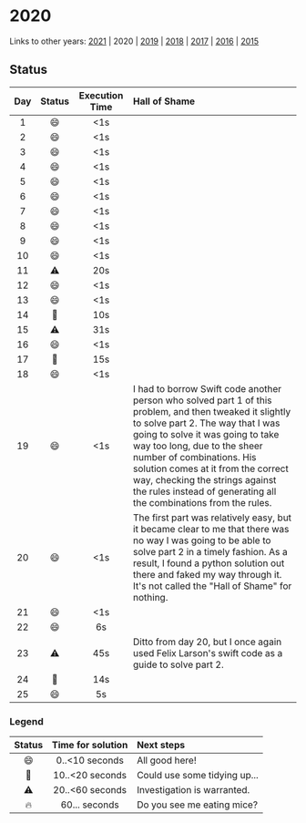 # 2020
Links to other years: [2021](https://github.com/Wave39/AdventOfCode/blob/master/AdventOfCode/Puzzles/2021/README.md) |
2020 |
[2019](https://github.com/Wave39/AdventOfCode/blob/master/AdventOfCode/Puzzles/2019/README.md) |
[2018](https://github.com/Wave39/AdventOfCode/blob/master/AdventOfCode/Puzzles/2018/README.md) |
[2017](https://github.com/Wave39/AdventOfCode/blob/master/AdventOfCode/Puzzles/2017/README.md) |
[2016](https://github.com/Wave39/AdventOfCode/blob/master/AdventOfCode/Puzzles/2016/README.md) |
[2015](https://github.com/Wave39/AdventOfCode/blob/master/AdventOfCode/Puzzles/2015/README.md)

## Status

| Day | Status | Execution Time | Hall of Shame |
| :---: | :---: | :---: | :--- |
| 1 | :smile: | <1s |
| 2 | :smile: | <1s |
| 3 | :smile: | <1s |
| 4 | :smile: | <1s |
| 5 | :smile: | <1s |
| 6 | :smile: | <1s |
| 7 | :smile: | <1s |
| 8 | :smile: | <1s |
| 9 | :smile: | <1s |
| 10 | :smile: | <1s |
| 11 | :warning: | 20s |
| 12 | :smile: | <1s |
| 13 | :smile: | <1s |
| 14 | :eyes: | 10s |
| 15 | :warning: | 31s |
| 16 | :smile: | <1s |
| 17 | :eyes: | 15s |
| 18 | :smile: | <1s |
| 19 | :smile: | <1s | I had to borrow Swift code another person who solved part 1 of this problem, and then tweaked it slightly to solve part 2. The way that I was going to solve it was going to take way too long, due to the sheer number of combinations. His solution comes at it from the correct way, checking the strings against the rules instead of generating all the combinations from the rules. |
| 20 | :smile: | <1s | The first part was relatively easy, but it became clear to me that there was no way I was going to be able to solve part 2 in a timely fashion. As a result, I found a python solution out there and faked my way through it. It's not called the "Hall of Shame" for nothing. |
| 21 | :smile: | <1s |
| 22 | :smile: | 6s |
| 23 | :warning: | 45s | Ditto from day 20, but I once again used Felix Larson's swift code as a guide to solve part 2. |
| 24 | :eyes: | 14s |
| 25 | :smile: | 5s |

### Legend

| Status | Time for solution | Next steps |
| :---: | :---: | :--- |
| :smile: | 0..<10 seconds | All good here! |
| :eyes: | 10..<20 seconds | Could use some tidying up... |
| :warning: | 20..<60 seconds | Investigation is warranted. |
| :fire: | 60... seconds | Do you see me eating mice? |
